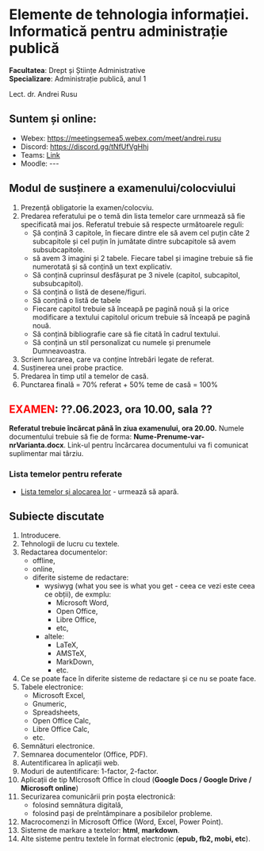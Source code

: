 # Elemente de tehnologia informației. Informatică pentru administrație publică

**Facultatea**: Drept și Științe Administrative <br />
**Specializare**: Administrație publică, anul 1 

Lect. dr. Andrei Rusu

## Suntem și online:

- Webex: https://meetingsemea5.webex.com/meet/andrei.rusu
- Discord: https://discord.gg/tNfUfVgHhj
- Teams: [Link](https://teams.microsoft.com/l/channel/19%3a597ade34c60e4aa282112e6da50b13d6%40thread.tacv2/AP1%2520-%2520Informatica?groupId=f03e8a8e-3245-477d-9c5f-a9c4474b1572&tenantId=0ae86a88-e993-4850-9db2-1ff1884f9c8a)
- Moodle: ---

## Modul de susținere a examenului/colocviului

1. Prezență obligatorie la examen/colocviu. 
2. Predarea referatului pe o temă din lista temelor care urnmează să fie specificată mai jos. Referatul trebuie să respecte următoarele reguli:
   - Șă conțină 3 capitole, în fiecare dintre ele să avem cel puțin câte 2 subcapitole și cel puțin în jumătate dintre subcapitole să avem subsubcapitole. 
   - să avem 3 imagini și 2 tabele. Fiecare tabel și imagine trebuie să fie numerotată și să conțină un text explicativ. 
   - Să conțină cuprinsul desfășurat pe 3 nivele (capitol, subcapitol, subsubcapitol). 
   - Să conțină o listă de desene/figuri. 
   - Să conțină o listă de tabele
   - Fiecare capitol trebuie să înceapă pe pagină nouă și la orice modificare a textului capitolul oricum trebuie să înceapă pe pagină nouă. 
   - Să conțină bibliografie care să fie citată în cadrul textului. 
   - Să conțină un stil personalizat cu numele și prenumele Dumneavoastra. 
3. Scriem lucrarea, care va conține întrebări legate de referat. 
4. Susținerea unei probe practice. 
5. Predarea în timp util a temelor de casă.
6. Punctarea finală = 70% referat + 50% teme de casă = 100% 

## <span style="color: red">EXAMEN</span>: ??.06.2023, ora 10.00, sala ??

**Referatul trebuie încărcat până în ziua examenului, ora 20.00.** Numele documentului trebuie să fie de forma: __Nume-Prenume-var-nrVarianta.docx__. Link-ul pentru încărcarea documentului va fi comunicat suplimentar mai târziu. 

### Lista temelor pentru referate

- [Lista temelor și alocarea lor]() - urmează să apară.
<!--
./Lista-teme-AP1-2020-2021.htm
- [Alocarea temelor către studenți](./ap1_teme.html).
-->
## Subiecte discutate

1. Introducere. 
2. Tehnologii de lucru cu textele. 
3. Redactarea documentelor:
   - offline, 
   - online,
   - diferite sisteme de redactare: 
     * wysiwyg (what you see is what you get - ceea ce vezi este ceea ce obții), de exmplu:
       - Microsoft Word, 
       - Open Office,
       - Libre Office, 
       - etc,
     * altele: 
       - LaTeX, 
       - AMSTeX, 
       - MarkDown,
       - etc. 
4. Ce se poate face în diferite sisteme de redactare și ce nu se poate face. 
5. Tabele electronice: 
   - Microsoft Excel, 
   - Gnumeric, 
   - Spreadsheets, 
   - Open Office Calc, 
   - Libre Office Calc, 
   - etc. 
6. Semnături electronice. 
7. Semnarea documentelor (Office, PDF). 
8. Autentificarea în aplicații web.
9. Moduri de autentificare: 1-factor, 2-factor.
10. Aplicații de tip MIcrosoft Office în cloud (**Google Docs / Google Drive / Microsoft online**)
11. Securizarea comunicării prin poșta electronică: 
    - folosind semnătura digitală, 
    - folosind pași de preîntâmpinare a posibilelor probleme. 
12. Macrocomenzi în Microsoft Office (Word, Excel, Power Point).
13. Sisteme de markare a textelor: **html**, **markdown**.
14. Alte sisteme pentru textele în format electronic (**epub, fb2, mobi, etc**). 
 
